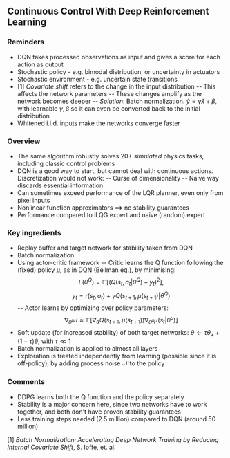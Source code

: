 ## Continuous Control With Deep Reinforcement Learning

### Reminders
- DQN takes processed observations as input and gives a score for each action as output
- Stochastic policy - e.g. bimodal distribution, or uncertainty in actuators
- Stochastic environment - e.g. uncertain state transitions
- [1] *Covariate shift* refers to the change in the input distribution
-- This affects the network parameters
-- These changes amplify as the network becomes deeper
-- *Solution*: Batch normalization. $\hat{y} = \gamma \hat{x} + \beta$, with learnable $\gamma, \beta$ so it can even be converted back to the initial distribution
- Whitened i.i.d. inputs make the networks converge faster

### Overview
- The same algorithm robustly solves 20+ *simulated* physics tasks, including classic control problems
- DQN is a good way to start, but cannot deal with continuous actions. Discretization would not work:
-- Curse of dimensionality
-- Naive way discards essential information
- Can sometimes exceed performance of the LQR planner, even only from pixel inputs
- Nonlinear function approximators $\implies$ no stability guarantees
- Performance compared to iLQG expert and naive (random) expert

### Key ingredients
- Replay buffer and target network for stability taken from DQN
- Batch normalization
- Using actor-critic framework
-- Critic learns the Q function following the (fixed) policy $\mu$, as in DQN (Bellman eq.), by minimising:
$$L(\theta^Q) = \mathbb{E}\left[(Q(s_t, a_t|\theta^Q)-y_t)^2\right],$$ $$y_t = r(s_t, a_t) + \gamma Q(s_{t+1}, \mu(s_{t+1}) | \theta^Q)$$
-- Actor learns by optimizing over policy parameters:
$$\nabla_{\theta^\mu}J \approx \mathbb{E} \left[\nabla_a Q(s_{t+1}, \mu(s_{t+1})) \nabla_{\theta^\mu} \mu(s_t|\theta^\mu)\right]$$
- Soft update (for increased stability) of both target networks: $\theta \leftarrow \tau \theta_+ + (1-\tau)\theta,$ with $\tau \ll 1$ 
- Batch normalization is applied to almost all layers
- Exploration is treated independently from learning (possible since it is off-policy), by adding process noise $\mathcal{N}$ to the policy 

### Comments
- DDPG learns both the Q function and the policy separately
- Stability is a major concern here, since two networks have to work together, and both don't have proven stability guarantees
- Less training steps needed (2.5 million) compared to DQN (around 50 million)

[1] *Batch Normalization: Accelerating Deep Network Training by Reducing Internal Covariate Shift*, S. Ioffe, et. al.